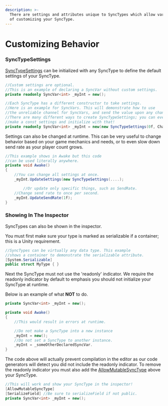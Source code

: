 ```yaml
---
description: >-
  There are settings and attributes unique to SyncTypes which allow various ways
  of customizing your SyncType.
---
```


# Customizing Behavior

### SyncTypeSettings

[SyncTypeSettings](https://firstgeargames.com/FishNet/api/api/FishNet.Object.Synchronizing.SyncTypeSettings.html) can be initialized with any SyncType to define the default settings of your SyncType.

```csharp
//Custom settings are optional.
//This is an example of declaring a SyncVar without custom settings.
private readonly SyncVar<int> _myInt = new();

//Each SyncType has a different constructor to take settings.
//Here is an example for SyncVars. This will demonstrate how to use
//the unreliable channel for SyncVars, and send the value upon any change.
//There are many different ways to create SyncTypeSettings; you can even
//make a const settings and initialize with that!
private readonly SyncVar<int> _myInt = new(new SyncTypeSettings(0f, Channel.Unreliable));
```

Settings can also be changed at runtime. This can be very useful to change behavior based on your game mechanics and needs, or to even slow down send rate as your player count grows.

```csharp
//This example shows in Awake but this code
//can be used literally anywhere.
private void Awake()
{
    //You can change all settings at once.
    _myInt.UpdateSettings(new SyncTypeSettings(....);

        //Or update only specific things, such as SendRate.
    //Change send rate to once per second.
    _myInt.UpdateSendRate(1f);
}
```

### Showing In The Inspector

SyncTypes can also be shown in the inspector.&#x20;

You must first make sure your type is marked as serializable if a container; this is a Unity requirement.

```csharp
//SyncTypes can be virtually any data type. This example
//shows a container to demonstrate the serializable attribute.
[System.Serializable]
public struct MyType { }
```

Next the SyncType must not use the 'readonly' indicator. We require the readonly indicator by default to emphasis you should not initialize your SyncType at runtime.

Below is an example of what **NOT** to do.

```csharp
private SyncVar<int> _myInt = new();

private void Awake()
{
    //This would result in errors at runtime.

    //Do not make a SyncType into a new instance
    _myInt = new();
    //Do not set a SyncType to another instance.
    _myInt = _someOtherDeclaredSyncVar.
}
```

The code above will actually prevent compilation in the editor as our code generators will detect you did not include the readonly indicator. To remove the readonly indicator you must also add the [AllowMutableSyncType](https://firstgeargames.com/FishNet/api/api/FishNet.CodeGenerating.AllowMutableSyncTypeAttribute.html) above your SyncType.

```csharp
//This will work and show your SyncType in the inspector!
[AllowMutableSyncType]
[SerializeField] //Be sure to serializeField if not public.
private SyncVar<int> _myInt = new();
```
